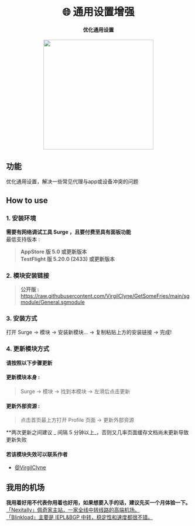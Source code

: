 <h1 align="center">🌐 通用设置增强</h1>

<h4 align="center">优化通用设置</h4>

<p align="center">
<img src="https://raw.githubusercontent.com/Rabbit-Spec/Surge/Master/Module/Spec/General/img/1.PNG" width="300"></img>
</p>

## 功能
优化通用设置，解决一些常见代理与app或设备冲突的问题<br>

## How to use
### 1. 安装环境
**需要有网络调试工具 Surge ，且要付费至具有面板功能**<br>
最低支持版本 :<br>
>**AppStore 版 5.0 或更新版本**<br>
>**TestFlight 版 5.20.0 (2433) 或更新版本**

### 2. 模块安装链接
> **公开版 :** https://raw.githubusercontent.com/VirgilClyne/GetSomeFries/main/sgmodule/General.sgmodule<br>

### 3. 安装方式
打开 Surge -> 模块 -> 安装新模块... -> 复制粘贴上方的安装链接 -> 完成!

### 4. 更新模块方式
**请按照以下步骤更新**<br>
#### 更新模块本身 : 
>Surge -> 模块 -> 找到本模块 -> 左滑后点击更新<br>
#### 更新外部资源 : 
>点击首页最上方打开 Profile 页面 -> 更新外部资源 <br>

**两次更新之间建议 _ 间隔 5 分钟以上_，否则又几率页面缓存文档尚未更新导致更新失败<br>

#### 若该模块失效可以联系作者
- [@VirgilClyne](https://github.com/VirgilClyne)

## 我用的机场
**我用着好用不代表你用着也好用，如果想要入手的话，建议先买一个月体验一下。**<br>
[「Nexitally」佩奇家主站，一家全线中转线路的高端机场。](https://naixii.com/signupbyemail.aspx?MemberCode=0b532ff85dda43e595fb1ae17843ae6d20211110231626) <br>
[「Blinkload」主要是 IEPL&BGP 中转，稳定性和速度都很不错。](https://blinkload.to/aff/CLnL) <br>
